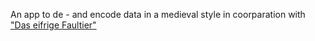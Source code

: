 An app to de - and encode data in a medieval style in coorparation with ["Das eifrige Faultier"](https://github.com/Das-eifrige-Faultier)
